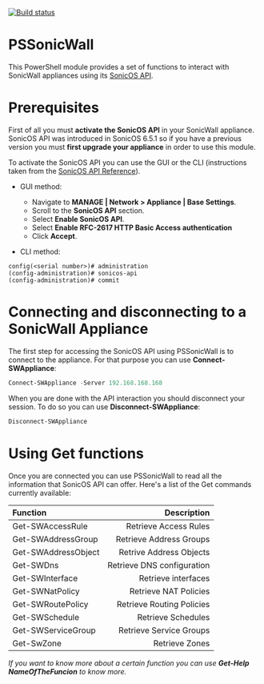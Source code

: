 [![Build status](https://ci.appveyor.com/api/projects/status/5paqak573ldilsft/branch/master?svg=true)](https://ci.appveyor.com/project/Marc42453/pssonicwall/branch/master)
# PSSonicWall

This PowerShell module provides a set of functions to interact with SonicWall appliances using its [SonicOS API](https://www.sonicwall.com/en-us/support/technical-documentation/sonicos-6-5-1-api-reference).

# Prerequisites

First of all you must **activate the SonicOS API** in your SonicWall appliance. SonicOS API was introduced in SonicOS 6.5.1 so if you have a previous version you must **first upgrade your appliance** in order to use this module.

To activate the SonicOS API you can use the GUI or the CLI (instructions taken from the [SonicOS API Reference](https://www.sonicwall.com/SonicWall.com/files/fb/fb551d7e-05cf-4613-a154-2131271ccadb.pdf)).

- GUI method:
    - Navigate to **MANAGE | Network > Appliance | Base Settings**.
    - Scroll to the **SonicOS API** section.
    - Select **Enable SonicOS API**.
    - Select **Enable RFC-2617 HTTP Basic Access authentication**
    - Click **Accept**.

- CLI method:
```
config(<serial number>)# administration
(config-administration)# sonicos-api
(config-administration)# commit
```

# Connecting and disconnecting to a SonicWall Appliance

The first step for accessing the SonicOS API using PSSonicWall is to connect to the appliance. For that purpose you can use **Connect-SWAppliance**:
```powershell
Connect-SWAppliance -Server 192.168.168.168
```

When you are done with the API interaction you should disconnect your session. To do so you can use **Disconnect-SWAppliance**:
```powershell
Disconnect-SWAppliance
```

# Using Get functions

Once you are connected you can use PSSonicWall to read all the information that SonicOS API can offer. Here's a list of the Get commands currently available:

  
| Function            | Description                |
| :------------------ | -------------------------: |
| Get-SWAccessRule    | Retrieve Access Rules      |
| Get-SWAddressGroup  | Retrieve Address Groups    |
| Get-SWAddressObject | Retrive Address Objects    |
| Get-SWDns           | Retrieve DNS configuration |
| Get-SWInterface     | Retrieve interfaces        |
| Get-SWNatPolicy     | Retrieve NAT Policies      |
| Get-SWRoutePolicy   | Retrieve Routing Policies  |
| Get-SWSchedule      | Retrieve Schedules         |
| Get-SWServiceGroup  | Retrieve Service Groups    |
| Get-SwZone          | Retrieve Zones             |

*If you want to know more about a certain function you can use **Get-Help NameOfTheFuncion** to know more.*
